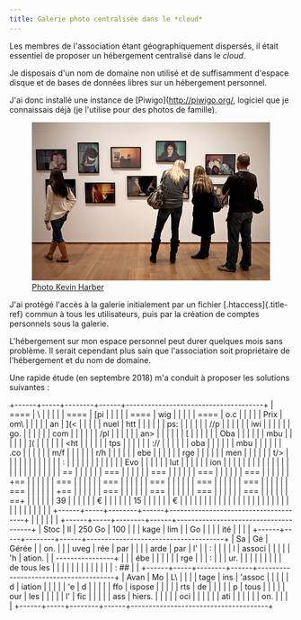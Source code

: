 ```yaml
---
title: Galerie photo centralisée dans le *cloud*
---
```


Les membres de l\'association étant géographiquement dispersés, il était
essentiel de proposer un hébergement centralisé dans le *cloud*.

Je disposais d\'un nom de domaine non utilisé et de suffisamment
d\'espace disque et de bases de données libres sur un hébergement
personnel.

J\'ai donc installé une instance de \[Piwigo\](<http://piwigo.org/>,
logiciel que je connaissais déjà (je l\'utilise pour des photos de
famille).

<figure>
<img src="graphics/galerie-photo.jpg"
alt="graphics/galerie-photo.jpg" />
<figcaption><a href="">Photo Kevin Harber</a></figcaption>
</figure>

J\'ai protégé l\'accès à la galerie initialement par un fichier
[.htaccess]{.title-ref} commun à tous les utilisateurs, puis par la
création de comptes personnels sous la galerie.

L\'hébergement sur mon espace personnel peut durer quelques mois sans
problème. Il serait cependant plus sain que l\'association soit
propriétaire de l\'hébergement et du nom de domaine.

Une rapide étude (en septembre 2018) m\'a conduit à proposer les
solutions suivantes :

+------+-----+--------+------+--------------------------------------+
| ==== | \   |        |      |                                      |
| ==== | [pi |        |      |                                      |
| ==== | wig |        |      |                                      |
| ==== | o.c |        |      |                                      |
| Prix | om\ |        |      |                                      |
| an   | ](< |        |      |                                      |
| nuel | htt |        |      |                                      |
|      | ps: |        |      |                                      |
|      | //p |        |      |                                      |
|      | iwi |        |      |                                      |
|      | go. |        |      |                                      |
|      | com |        |      |                                      |
|      | /pl |        |      |                                      |
|      | an> |        |      |                                      |
|      |  \[ |        |      |                                      |
|      | Oba |        |      |                                      |
|      | mbu |        |      |                                      |
|      | \]( |        |      |                                      |
|      | <ht |        |      |                                      |
|      | tps |        |      |                                      |
|      | :// |        |      |                                      |
|      | oba |        |      |                                      |
|      | mbu |        |      |                                      |
|      | .co |        |      |                                      |
|      | m/f |        |      |                                      |
|      | r/h |        |      |                                      |
|      | ebe |        |      |                                      |
|      | rge |        |      |                                      |
|      | men |        |      |                                      |
|      | t/> |        |      |                                      |
|      |     |        |      |                                      |
|      | :   |        |      |                                      |
|      |     |        |      |                                      |
|      | Evo |        |      |                                      |
|      | lut |        |      |                                      |
|      | ion |        |      |                                      |
|      |     |        |      |                                      |
|      |  \| |        |      |                                      |
|      |     |        |      |                                      |
|      | ==  |        |      |                                      |
|      | === |        |      |                                      |
|      | === |        |      |                                      |
|      | === |        |      |                                      |
|      | === |        |      |                                      |
|      | +== |        |      |                                      |
|      | === |        |      |                                      |
|      | === |        |      |                                      |
|      | === |        |      |                                      |
|      | === |        |      |                                      |
|      | === |        |      |                                      |
|      | === |        |      |                                      |
|      | +== |        |      |                                      |
|      | === |        |      |                                      |
|      | === |        |      |                                      |
|      | === |        |      |                                      |
|      | === |        |      |                                      |
|      | ==+ |        |      |                                      |
|      | 39  |        |      |                                      |
|      | €   |        |      |                                      |
|      | 15  |        |      |                                      |
|      | €   |        |      |                                      |
|      | \|  |        |      |                                      |
|      | \|  |        |      |                                      |
|      | \|  |        |      |                                      |
|      | \|  |        |      |                                      |
+------+-----+--------+------+--------------------------------------+
|      |     |        |      |                                      |
+------+-----+--------+------+--------------------------------------+
| Stoc | Il  | 250 Go | 100  |                                      |
| kage | lim |        | Go   |                                      |
|      | ité |        |      |                                      |
+------+-----+--------+------+--------------------------------------+
| Sa   | Gé  | Gérée  |      | on. \|                               |
| uveg | rée | par    |      |                                      |
| arde | par | l\'    |      | :   |                                |
|      | l   | associ |      |                                      |
|      | \'h | ation. |      | \-\-\-\-\-\-\-\-\-\-\-\-\-\-\--+     |
|      | ébe |        |      |                                      |
|      | rge |        |      | :                                    |
|      | ur. |        |      |                                      |
|      |     |        |      |     de tous les \|                   |
|      |     |        |      |                                      |
|      |     |        |      |     :   ## \|                        |
+------+-----+--------+------+--------------------------------------+
| Avan | Mo  | L\     |      |                                      |
| tage | ins | 'assoc |      |                                      |
|      | d   | iation |      |                                      |
|      | \'e | d      |      |                                      |
|      | ffo | ispose |      |                                      |
|      | rts | de     |      |                                      |
|      | p   | tous   |      |                                      |
|      | our | les    |      |                                      |
|      | l\' | fic    |      |                                      |
|      | ass | hiers. |      |                                      |
|      | oci |        |      |                                      |
|      | ati |        |      |                                      |
|      | on. |        |      |                                      |
+------+-----+--------+------+--------------------------------------+
